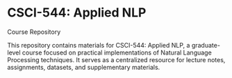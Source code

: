 # CSCI-544: Applied NLP

Course Repository

This repository contains materials for CSCI-544: Applied NLP, a graduate-level course focused on practical implementations of Natural Language Processing techniques. It serves as a centralized resource for lecture notes, assignments, datasets, and supplementary materials.

